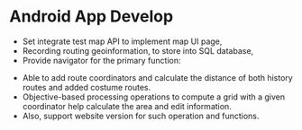 # Android App Develop
- Set integrate test map API to implement map UI page, 
- Recording routing geoinformation, to store into SQL database, 
- Provide navigator for the primary function:
 * Able to add route coordinators and calculate the distance of both history routes and added costume routes. 
 * Objective-based processing operations to compute a grid with a given coordinator help calculate the area and edit information. 
 * Also, support website version for such operation and functions.
